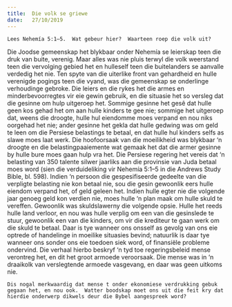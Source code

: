 ```yaml
---
title:  Die volk se griewe
date:   27/10/2019
---
```


`Lees Nehemía 5:1–5.  Wat gebeur hier?  Waarteen roep die volk uit?` 

Die Joodse gemeenskap het blykbaar onder Nehemía se leierskap teen die druk van buite, verenig.  Maar alles was nie pluis terwyl die volk weerstand teen die vervolging gebied het en hulleself teen die buitelanders se aanvalle verdedig het nie. Ten spyte van die uiterlike front van gehardheid en hulle verenigde pogings teen die vyand, was die gemeenskap se onderlinge verhoudinge gebroke.  Die leiers en die rykes het die armes en minderbevoorregtes vir eie gewin gebruik, en die situasie het so versleg dat die gesinne om hulp uitgeroep het.  Sommige gesinne het gesê dat hulle geen kos gehad het om aan hulle kinders te gee nie;  sommige het uitgeroep dat, weens die droogte, hulle hul eiendomme moes verpand en nou niks oorgehad het nie;  ander gesinne het gekla dat hulle gedwing was om geld te leen om die Persiese belastings te betaal, en dat hulle hul kinders selfs as slawe moes laat werk. Die hoofoorsaak van die moeilikheid was blykbaar ‘n droogte en die belastingpaaiemente wat gemaak het dat die armer gesinne by hulle bure moes gaan hulp vra het.  Die Persiese regering het vereis dat ‘n belasting van 350 talente silwer jaarliks aan die provinsie van Juda betaal moes word (sien die verduideliking vir Nehemía 5:1–5 in die Andrews Study Bible, bl. 598). Indien ‘n persoon die gespesifiseerde gedeelte van die verpligte belasting nie kon betaal nie, sou die gesin gewoonlik eers hulle eiendom verpand het, of geld geleen het.  Indien hulle egter nie die volgende jaar genoeg geld kon verdien nie, moes hulle ‘n plan maak om hulle skuld te vereffen.  Gewoonlik was skuldslawerny die volgende opsie.  Hulle het reeds hulle land verloor, en nou was hulle verplig om een van die gesinslede te stuur, gewoonlik een van die kinders, om vir die krediteur te gaan werk om die skuld te betaal. Daar is tye wanneer ons onsself as gevolg van ons eie optrede of handelinge in moeilike situasies bevind;  natuurlik is daar tye wanneer ons sonder ons eie toedoen siek word, of finansiële probleme ondervind. Die verhaal hierbo beskryf ‘n tyd toe regeringsbeleid mense verontreg het, en dit het groot armoede veroorsaak.  Die mense was in ‘n draaikolk van verslegtende armoede vasgevang, en daar was geen uitkoms nie. 

`Dis nogal merkwaardig dat mense t onder ekonomiese verdrukking gebuk gegaan het, en nou ook.  Watter boodskap moet ons uit die feit kry dat hierdie onderwerp dikwels deur die Bybel aangespreek word?`
